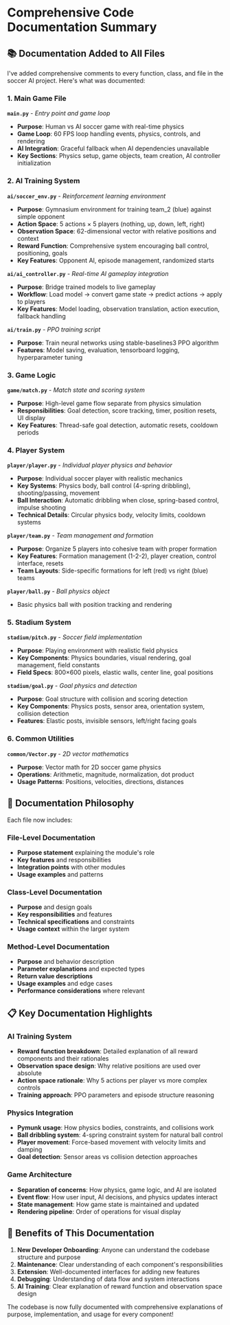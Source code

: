 # Comprehensive Code Documentation Summary

## 📚 **Documentation Added to All Files**

I've added comprehensive comments to every function, class, and file in the soccer AI project. Here's what was documented:

### **1. Main Game File**
**`main.py`** - *Entry point and game loop*
- **Purpose**: Human vs AI soccer game with real-time physics
- **Game Loop**: 60 FPS loop handling events, physics, controls, and rendering
- **AI Integration**: Graceful fallback when AI dependencies unavailable
- **Key Sections**: Physics setup, game objects, team creation, AI controller initialization

### **2. AI Training System**
**`ai/soccer_env.py`** - *Reinforcement learning environment*
- **Purpose**: Gymnasium environment for training team_2 (blue) against simple opponent
- **Action Space**: 5 actions × 5 players (nothing, up, down, left, right)
- **Observation Space**: 62-dimensional vector with relative positions and context
- **Reward Function**: Comprehensive system encouraging ball control, positioning, goals
- **Key Features**: Opponent AI, episode management, randomized starts

**`ai/ai_controller.py`** - *Real-time AI gameplay integration*
- **Purpose**: Bridge trained models to live gameplay
- **Workflow**: Load model → convert game state → predict actions → apply to players
- **Key Features**: Model loading, observation translation, action execution, fallback handling

**`ai/train.py`** - *PPO training script*
- **Purpose**: Train neural networks using stable-baselines3 PPO algorithm
- **Features**: Model saving, evaluation, tensorboard logging, hyperparameter tuning

### **3. Game Logic**
**`game/match.py`** - *Match state and scoring system*
- **Purpose**: High-level game flow separate from physics simulation
- **Responsibilities**: Goal detection, score tracking, timer, position resets, UI display
- **Key Features**: Thread-safe goal detection, automatic resets, cooldown periods

### **4. Player System**
**`player/player.py`** - *Individual player physics and behavior*
- **Purpose**: Individual soccer player with realistic mechanics
- **Key Systems**: Physics body, ball control (4-spring dribbling), shooting/passing, movement
- **Ball Interaction**: Automatic dribbling when close, spring-based control, impulse shooting
- **Technical Details**: Circular physics body, velocity limits, cooldown systems

**`player/team.py`** - *Team management and formation*
- **Purpose**: Organize 5 players into cohesive team with proper formation
- **Key Features**: Formation management (1-2-2), player creation, control interface, resets
- **Team Layouts**: Side-specific formations for left (red) vs right (blue) teams

**`player/ball.py`** - *Ball physics object*
- Basic physics ball with position tracking and rendering

### **5. Stadium System**
**`stadium/pitch.py`** - *Soccer field implementation*
- **Purpose**: Playing environment with realistic field physics
- **Key Components**: Physics boundaries, visual rendering, goal management, field constants
- **Field Specs**: 800×600 pixels, elastic walls, center line, goal positions

**`stadium/goal.py`** - *Goal physics and detection*
- **Purpose**: Goal structure with collision and scoring detection
- **Key Components**: Physics posts, sensor area, orientation system, collision detection
- **Features**: Elastic posts, invisible sensors, left/right facing goals

### **6. Common Utilities**
**`common/Vector.py`** - *2D vector mathematics*
- **Purpose**: Vector math for 2D soccer game physics
- **Operations**: Arithmetic, magnitude, normalization, dot product
- **Usage Patterns**: Positions, velocities, directions, distances

## 🎯 **Documentation Philosophy**

Each file now includes:

### **File-Level Documentation**
- **Purpose statement** explaining the module's role
- **Key features** and responsibilities
- **Integration points** with other modules
- **Usage examples** and patterns

### **Class-Level Documentation**
- **Purpose** and design goals
- **Key responsibilities** and features
- **Technical specifications** and constraints
- **Usage context** within the larger system

### **Method-Level Documentation**
- **Purpose** and behavior description
- **Parameter explanations** and expected types
- **Return value descriptions**
- **Usage examples** and edge cases
- **Performance considerations** where relevant

## 📋 **Key Documentation Highlights**

### **AI Training System**
- **Reward function breakdown**: Detailed explanation of all reward components and their rationales
- **Observation space design**: Why relative positions are used over absolute
- **Action space rationale**: Why 5 actions per player vs more complex controls
- **Training approach**: PPO parameters and episode structure reasoning

### **Physics Integration**
- **Pymunk usage**: How physics bodies, constraints, and collisions work
- **Ball dribbling system**: 4-spring constraint system for natural ball control
- **Player movement**: Force-based movement with velocity limits and damping
- **Goal detection**: Sensor areas vs collision detection approaches

### **Game Architecture**
- **Separation of concerns**: How physics, game logic, and AI are isolated
- **Event flow**: How user input, AI decisions, and physics updates interact
- **State management**: How game state is maintained and updated
- **Rendering pipeline**: Order of operations for visual display

## 🚀 **Benefits of This Documentation**

1. **New Developer Onboarding**: Anyone can understand the codebase structure and purpose
2. **Maintenance**: Clear understanding of each component's responsibilities
3. **Extension**: Well-documented interfaces for adding new features
4. **Debugging**: Understanding of data flow and system interactions
5. **AI Training**: Clear explanation of reward function and observation space design

The codebase is now fully documented with comprehensive explanations of purpose, implementation, and usage for every component!